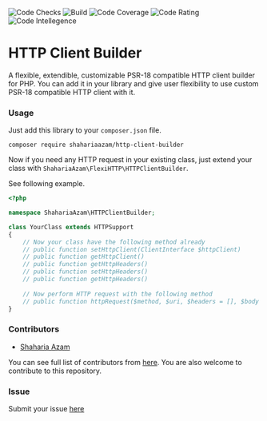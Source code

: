 
![Code Checks](https://github.com/shahariaazam/http-client-builder/workflows/Code-Checks/badge.svg)
![Build](https://scrutinizer-ci.com/g/shahariaazam/http-client-builder/badges/build.png?b=master)
![Code Coverage](https://scrutinizer-ci.com/g/shahariaazam/http-client-builder/badges/coverage.png?b=master)
![Code Rating](https://scrutinizer-ci.com/g/shahariaazam/http-client-builder/badges/quality-score.png?b=master)
![Code Intellegence](https://scrutinizer-ci.com/g/shahariaazam/http-client-builder/badges/code-intelligence.svg?b=master)

# HTTP Client Builder

A flexible, extendible, customizable PSR-18 compatible HTTP client builder for PHP. 
You can add it in your library and give user flexibility to use custom PSR-18 compatible HTTP client with it.

### Usage

Just add this library to your `composer.json` file. 

```
composer require shahariaazam/http-client-builder
```

Now if you need any HTTP request in your existing class, just extend your class with `ShahariaAzam\FlexiHTTP\HTTPClientBuilder`.

See following example.

```php
<?php

namespace ShahariaAzam\HTTPClientBuilder;

class YourClass extends HTTPSupport
{
    // Now your class have the following method already
    // public function setHttpClient(ClientInterface $httpClient)
    // public function getHttpClient()
    // public function getHttpHeaders()
    // public function setHttpHeaders()
    // public function getHttpHeaders()
    
    // Now perform HTTP request with the following method
    // public function httpRequest($method, $uri, $headers = [], $body = null, $version = '1.1')
}
``` 

### Contributors

- [Shaharia Azam](https://github.com/shahariaazam)

You can see full list of contributors from [here](https://github.com/shahariaazam/http-client-builder/graphs/contributors). 
You are also welcome to contribute to this repository.

### Issue

Submit your issue [here](https://github.com/shahariaazam/http-client-builder/issues/new)